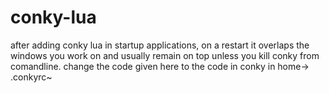 conky-lua
=========

after adding conky lua in startup applications, on a restart it overlaps the windows you work on and usually 
remain on top unless you kill conky from comandline. 
change the code given here to the code in conky in home-> .conkyrc~
